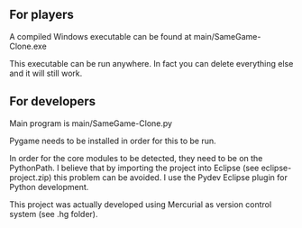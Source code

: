 For players
-------------
A compiled Windows executable can be found at main/SameGame-Clone.exe

This executable can be run anywhere. In fact you can delete everything else and it will still work.


For developers
----------------
Main program is main/SameGame-Clone.py

Pygame needs to be installed in order for this to be run.

In order for the core modules to be detected, they need to be on the PythonPath.
I believe that by importing the project into Eclipse (see eclipse-project.zip)
this problem can be avoided. I use the Pydev Eclipse plugin for Python development.

This project was actually developed using Mercurial as version control system (see .hg folder).